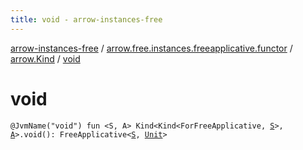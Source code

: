 ```yaml
---
title: void - arrow-instances-free
---
```


[arrow-instances-free](../../index.html) / [arrow.free.instances.freeapplicative.functor](../index.html) / [arrow.Kind](index.html) / [void](./void.html)

# void

`@JvmName("void") fun <S, A> Kind<Kind<ForFreeApplicative, `[`S`](void.html#S)`>, `[`A`](void.html#A)`>.void(): FreeApplicative<`[`S`](void.html#S)`, `[`Unit`](https://kotlinlang.org/api/latest/jvm/stdlib/kotlin/-unit/index.html)`>`